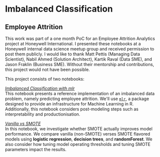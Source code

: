 # Imbalanced Classification

## Employee Attrition

This work was part of a one month PoC for an Employee Attrition Analytics project at Honeywell International. I presented these notebooks at a Honeywell internal data science meetup group and received permission to post them publicly. I would like to thank Matt Pettis (Managing Data Scientist), Nabil Ahmed (Solution Architect), Kartik Raval (Data SME), and Jason Fraklin (Business SME). Without their mentorship and contributions, this project would not have been possible.

This project consists of two notebooks:

[_Imbalanced Classification with mlr_](Imbalanced_Classification_with_mlr.md)  
    This notebook presents a reference implementation of an imbalanced data problem, namely predicting employee attrition. We'll use [`mlr`](https://mlr-org.github.io/mlr/index.html), a package designed to provide an infrastructure for Machine Learning in R. Additionally, this notebook considers post-modeling steps such as interpretability and productionisation.

[_Vanilla vs SMOTE_](VanillaVsSMOTE.md)  
     In this notebook, we investigate whether SMOTE actually improves model performance. We compare vanilla (non-SMOTE) verses SMOTE flavored models using **logistic regression**, **decision trees**, and **randomForest**. We also consider how tuning model operating thresholds and tuning SMOTE parameters impact the results.

